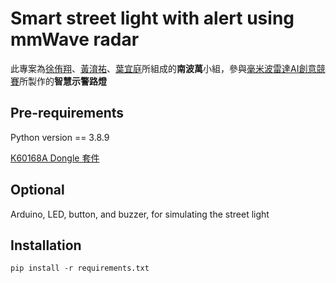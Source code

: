 # Smart street light with alert using mmWave radar

此專案為[徐侑翔](https://github.com/randenworld)、[黃淯祐](https://github.com/JordenHuang)、[葉宜庭](https://github.com/Yi-Ting1205)所組成的**南波萬**小組，參與[毫米波雷達AI創意競賽](https://sites.google.com/view/mc2radartechchallenge/)所製作的**智慧示警路燈**

## Pre-requirements

Python version == 3.8.9

[K60168A Dongle 套件](https://sites.google.com/view/mc2radartechchallenge/%E6%AF%AB%E7%B1%B3%E6%B3%A2%E9%9B%B7%E9%81%94%E5%A5%97%E4%BB%B6%E4%BB%8B%E7%B4%B9?authuser=0)

## Optional

Arduino, LED, button, and buzzer, for simulating the street light

## Installation

```shell
pip install -r requirements.txt
```
